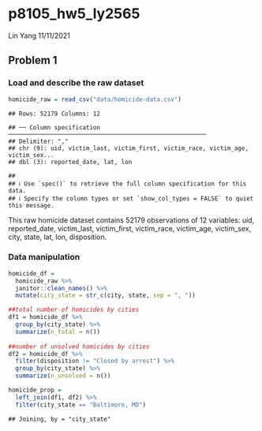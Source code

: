 p8105\_hw5\_ly2565
================
Lin Yang
11/11/2021

## Problem 1

### Load and describe the raw dataset

``` r
homicide_raw = read_csv("data/homicide-data.csv") 
```

    ## Rows: 52179 Columns: 12

    ## ── Column specification ────────────────────────────────────────────────────────
    ## Delimiter: ","
    ## chr (9): uid, victim_last, victim_first, victim_race, victim_age, victim_sex...
    ## dbl (3): reported_date, lat, lon

    ## 
    ## ℹ Use `spec()` to retrieve the full column specification for this data.
    ## ℹ Specify the column types or set `show_col_types = FALSE` to quiet this message.

This raw homicide dataset contains 52179 observations of 12 variables:
uid, reported\_date, victim\_last, victim\_first, victim\_race,
victim\_age, victim\_sex, city, state, lat, lon, disposition.

### Data manipulation

``` r
homicide_df = 
  homicide_raw %>% 
  janitor::clean_names() %>% 
  mutate(city_state = str_c(city, state, sep = ", "))

##total number of homicides by cities
df1 = homicide_df %>% 
  group_by(city_state) %>% 
  summarize(n_total = n()) 
  
##number of unsolved homicides by cities
df2 = homicide_df %>% 
  filter(disposition != "Closed by arrest") %>% 
  group_by(city_state) %>% 
  summarize(n_unsolved = n())
```

``` r
homicide_prop = 
  left_join(df1, df2) %>% 
  filter(city_state == "Baltimore, MD")
```

    ## Joining, by = "city_state"
